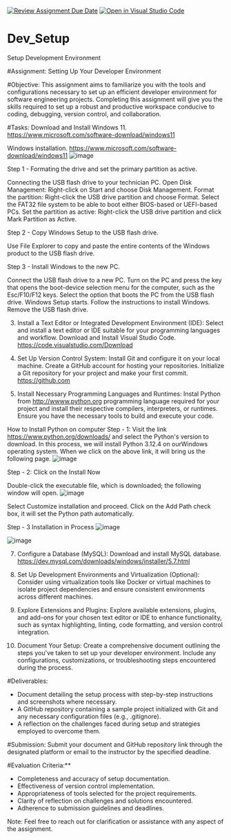 [![Review Assignment Due Date](https://classroom.github.com/assets/deadline-readme-button-22041afd0340ce965d47ae6ef1cefeee28c7c493a6346c4f15d667ab976d596c.svg)](https://classroom.github.com/a/vbnbTt5m)
[![Open in Visual Studio Code](https://classroom.github.com/assets/open-in-vscode-2e0aaae1b6195c2367325f4f02e2d04e9abb55f0b24a779b69b11b9e10269abc.svg)](https://classroom.github.com/online_ide?assignment_repo_id=15291603&assignment_repo_type=AssignmentRepo)
# Dev_Setup
Setup Development Environment

#Assignment: Setting Up Your Developer Environment

#Objective:
This assignment aims to familiarize you with the tools and configurations necessary to set up an efficient developer environment for software engineering projects. Completing this assignment will give you the skills required to set up a robust and productive workspace conducive to coding, debugging, version control, and collaboration.

#Tasks:
 Download and Install Windows 11. https://www.microsoft.com/software-download/windows11
 
Windows installation.
https://www.microsoft.com/software-download/windows11 
![image](https://github.com/Powerlearnproject/se-assignment-1-setting-up-your-developer-environment-Auraliah/assets/171556090/080280b3-58dd-436c-a67e-cbec2fa82873)

Step 1 - Formating the drive and set the primary partition as active.

Connecting the USB flash drive to your technician PC.
Open Disk Management: Right-click on Start and choose Disk Management.
Format the partition: Right-click the USB drive partition and choose Format. Select the FAT32 file system to be able to boot either BIOS-based or UEFI-based PCs.
Set the partition as active: Right-click the USB drive partition and click Mark Partition as Active.

Step 2 - Copy Windows Setup to the USB flash drive.

Use File Explorer to copy and paste the entire contents of the Windows product to the USB flash drive.

Step 3 - Install Windows to the new PC.

Connect the USB flash drive to a new PC.
Turn on the PC and press the key that opens the boot-device selection menu for the computer, such as the Esc/F10/F12 keys. Select the option that boots the PC from the USB flash drive.
Windows Setup starts. Follow the instructions to install Windows.
Remove the USB flash drive.

3. Install a Text Editor or Integrated Development Environment (IDE):
   Select and install a text editor or IDE suitable for your programming languages and workflow. Download and Install Visual Studio Code. https://code.visualstudio.com/Download
4. Set Up Version Control System:
   Install Git and configure it on your local machine. Create a GitHub account for hosting your repositories. Initialize a Git repository for your project and make your first commit. https://github.com

5. Install Necessary Programming Languages and Runtimes:
  Instal Python from http://wwww.python.org programming language required for your project and install their respective compilers, interpreters, or runtimes. Ensure you have the necessary tools to build and execute your code.

How to Install Python on computer
Step - 1:
Visit the link https://www.python.org/downloads/ and select the Python's version to download.
In this process, we will install Python 3.12.4 on ourWindows operating system. When we click on the above link, it will bring us the following page.
![image](https://github.com/Powerlearnproject/se-assignment-1-setting-up-your-developer-environment-Auraliah/assets/171556090/bd2d9bb6-ddeb-4cf9-bbe9-311d65f6f552)

Step - 2: Click on the Install Now

Double-click the executable file, which is downloaded;
the following window will open.
![image](https://github.com/Powerlearnproject/se-assignment-1-setting-up-your-developer-environment-Auraliah/assets/171556090/49642d84-1fc6-4d63-ae32-23b62839aba8)

Select Customize installation and proceed.
Click on the Add Path check box, it will set the Python path automatically.

Step - 3 Installation in Process
![image](https://github.com/Powerlearnproject/se-assignment-1-setting-up-your-developer-environment-Auraliah/assets/171556090/2ac564a9-252f-463b-be08-294e1081684a)

![image](https://github.com/Powerlearnproject/se-assignment-1-setting-up-your-developer-environment-Auraliah/assets/171556090/adda4019-c25d-4011-9f0d-44c7ac327568)

7. Configure a Database (MySQL):
   Download and install MySQL database. https://dev.mysql.com/downloads/windows/installer/5.7.html

8. Set Up Development Environments and Virtualization (Optional):
   Consider using virtualization tools like Docker or virtual machines to isolate project dependencies and ensure consistent environments across different machines.

9. Explore Extensions and Plugins:
   Explore available extensions, plugins, and add-ons for your chosen text editor or IDE to enhance functionality, such as syntax highlighting, linting, code formatting, and version control integration.

10. Document Your Setup:
    Create a comprehensive document outlining the steps you've taken to set up your developer environment. Include any configurations, customizations, or troubleshooting steps encountered during the process. 

#Deliverables:
- Document detailing the setup process with step-by-step instructions and screenshots where necessary.
- A GitHub repository containing a sample project initialized with Git and any necessary configuration files (e.g., .gitignore).
- A reflection on the challenges faced during setup and strategies employed to overcome them.

#Submission:
Submit your document and GitHub repository link through the designated platform or email to the instructor by the specified deadline.

#Evaluation Criteria:**
- Completeness and accuracy of setup documentation.
- Effectiveness of version control implementation.
- Appropriateness of tools selected for the project requirements.
- Clarity of reflection on challenges and solutions encountered.
- Adherence to submission guidelines and deadlines.

Note: Feel free to reach out for clarification or assistance with any aspect of the assignment.
